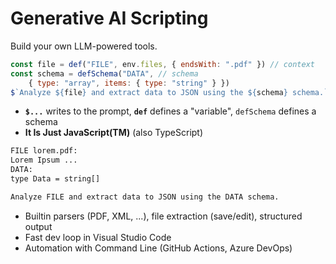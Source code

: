 
# Generative AI Scripting
Build your own LLM-powered tools.

<v-click>

```js
const file = def("FILE", env.files, { endsWith: ".pdf" }) // context
const schema = defSchema("DATA", // schema
    { type: "array", items: { type: "string" } })
$`Analyze ${file} and extract data to JSON using the ${schema} schema.` // task
```

</v-click>

<v-click>

- **`$...`** writes to the prompt, **`def`** defines a "variable", `defSchema` defines a schema
- **It Is Just JavaScript(TM)** (also TypeScript)

</v-click>


<v-click>

````txt
FILE lorem.pdf:
Lorem Ipsum ...
DATA:
type Data = string[]

Analyze FILE and extract data to JSON using the DATA schema.
````

</v-click>

<v-click>

- Builtin parsers (PDF, XML, ...), file extraction (save/edit), structured output
- Fast dev loop in Visual Studio Code 
- Automation with Command Line (GitHub Actions, Azure DevOps)

</v-click>